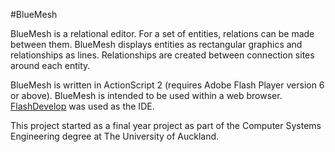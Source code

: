 #BlueMesh

BlueMesh is a relational editor. For a set of entities, relations can be made between them. BlueMesh displays entities as rectangular graphics and relationships as lines. Relationships are created between connection sites around each entity.

BlueMesh is written in ActionScript 2 (requires Adobe Flash Player version 6 or above).  BlueMesh is intended to be used within a web browser.  [FlashDevelop](http://www.flashdevelop.org/community/) was used as the IDE.

This project started as a final year project as part of the Computer Systems Engineering degree at The University of Auckland.
